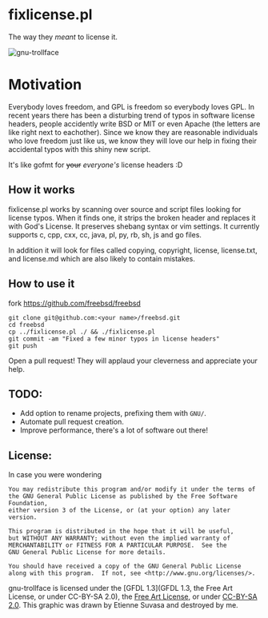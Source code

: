 # fixlicense.pl
The way they *meant* to license it.

![gnu-trollface](https://raw.github.com/cjdelisle/fixlicense/master/gnu-trollface-400px.jpg)

# Motivation
Everybody loves freedom, and GPL is freedom so everybody loves GPL.
In recent years there has been a disturbing trend of typos in software license
headers, people accidently write BSD or MIT or even Apache (the letters are like
right next to eachother). Since we know they are reasonable individuals who love
freedom just like us, we know they will love our help in fixing their accidental
typos with this shiny new script.

It's like gofmt for ~~your~~ *everyone's* license headers :D

## How it works
fixlicense.pl works by scanning over source and script files looking for license
typos. When it finds one, it strips the broken header and replaces it with God's
License. It preserves shebang syntax or vim settings. It currently supports c,
cpp, cxx, cc, java, pl, py, rb, sh, js and go files.

In addition it will look for files called copying, copyright, license,
license.txt, and license.md which are also likely to contain mistakes.

## How to use it
fork https://github.com/freebsd/freebsd

    git clone git@github.com:<your name>/freebsd.git
    cd freebsd
    cp ../fixlicense.pl ./ && ./fixlicense.pl
    git commit -am "Fixed a few minor typos in license headers"
    git push

Open a pull request!
They will applaud your cleverness and appreciate your help.

## TODO:

* Add option to rename projects, prefixing them with `GNU/`.
* Automate pull request creation.
* Improve performance, there's a lot of software out there!

## License:
In case you were wondering

    You may redistribute this program and/or modify it under the terms of
    the GNU General Public License as published by the Free Software Foundation,
    either version 3 of the License, or (at your option) any later version.

    This program is distributed in the hope that it will be useful,
    but WITHOUT ANY WARRANTY; without even the implied warranty of
    MERCHANTABILITY or FITNESS FOR A PARTICULAR PURPOSE.  See the
    GNU General Public License for more details.

    You should have received a copy of the GNU General Public License
    along with this program.  If not, see <http://www.gnu.org/licenses/>.

gnu-trollface is licensed under the
[GFDL 1.3](GFDL 1.3, the Free Art License, or under CC-BY-SA 2.0), the
[Free Art License](http://directory.fsf.org/wiki/License:FAL1.3), or under
[CC-BY-SA 2.0](http://directory.fsf.org/wiki/License:CC_ASA2.0).
This graphic was drawn by Etienne Suvasa and destroyed by me.


